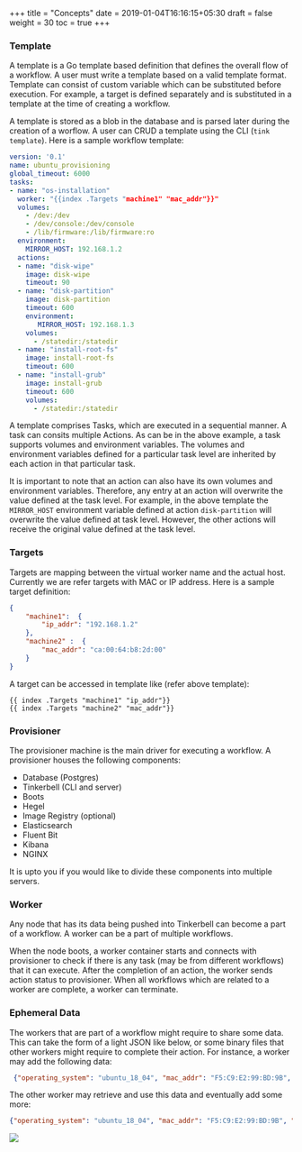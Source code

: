 +++
title = "Concepts"
date = 2019-01-04T16:16:15+05:30
draft = false
weight = 30
toc = true
+++

### Template

A template is a Go template based definition that defines the overall flow of a workflow. A user must write a template based on a valid template format. Template can consist of custom variable which can be substituted before execution. For example, a target is defined separately and is substituted in a template at the time of creating a workflow.

A template is stored as a blob in the database and is parsed later during the creation of a worflow. A user can CRUD a template using the CLI (`tink template`). Here is a sample workflow template: 

```yaml
version: '0.1'
name: ubuntu_provisioning
global_timeout: 6000
tasks:
- name: "os-installation"
  worker: "{{index .Targets "machine1" "mac_addr"}}"
  volumes:
    - /dev:/dev
    - /dev/console:/dev/console
    - /lib/firmware:/lib/firmware:ro
  environment:
    MIRROR_HOST: 192.168.1.2
  actions:
  - name: "disk-wipe"
    image: disk-wipe
    timeout: 90
  - name: "disk-partition"
    image: disk-partition
    timeout: 600
    environment:
       MIRROR_HOST: 192.168.1.3
    volumes:
      - /statedir:/statedir
  - name: "install-root-fs"
    image: install-root-fs
    timeout: 600
  - name: "install-grub"
    image: install-grub
    timeout: 600
    volumes:
      - /statedir:/statedir
```

A template comprises Tasks, which are executed in a sequential manner. A task can consits multiple Actions. As can be in the above example, a task supports volumes and environment variables. The volumes and environment variables defined for a particular task level are inherited by each action in that particular task. 

It is important to note that an action can also have its own volumes and environment variables. Therefore, any entry at an action will overwrite the value defined at the task level. For example, in the above template the `MIRROR_HOST` environment variable defined at action `disk-partition` will overwrite the value defined at task level. However, the other actions will receive the original value defined at the task level.


### Targets

Targets are mapping between the virtual worker name and the actual host. Currently we are refer targets with MAC or IP address. Here is a sample target definition:

```json
{
    "machine1":  {
        "ip_addr": "192.168.1.2"
    },
    "machine2" :  {
        "mac_addr": "ca:00:64:b8:2d:00"
    }
}
```

A target can be accessed in template like (refer above template):

```
{{ index .Targets "machine1" "ip_addr"}}
{{ index .Targets "machine2" "mac_addr"}}
```

### Provisioner

The provisioner machine is the main driver for executing a workflow. A provisioner houses the following components:
 - Database (Postgres)
 - Tinkerbell (CLI and server)
 - Boots 
 - Hegel
 - Image Registry (optional)
 - Elasticsearch
 - Fluent Bit
 - Kibana
 - NGINX

It is upto you if you would like to divide these components into multiple servers.

### Worker

Any node that has its data being pushed into Tinkerbell can become a part of a workflow. A worker can be a part of multiple workflows. 

When the node boots, a worker container starts and connects with provisioner to check if there is any task (may be from different workflows) that it can execute. After the completion of an action, the worker sends action status to provisioner. When all workflows which are related to a worker are complete, a worker can terminate. 


### Ephemeral Data

The workers that are part of a workflow might require to share some data. This can take the form of a light JSON like below, or some binary files that other workers might require to complete their action. For instance, a worker may add the following data:

```json
 {"operating_system": "ubuntu_18_04", "mac_addr": "F5:C9:E2:99:BD:9B", "instance_id": "123e4567-e89b-12d3-a456-426655440000"}
```

The other worker may retrieve and use this data and eventually add some more:

```json
{"operating_system": "ubuntu_18_04", "mac_addr": "F5:C9:E2:99:BD:9B", "instance_id": "123e4567-e89b-12d3-a456-426655440000", "ip_addresses": [{"address_family": 4, "address": "172.27.0.23", "cidr": 31, "private": true}]}
```
![](/images/docs/ephemeral-data.png)

